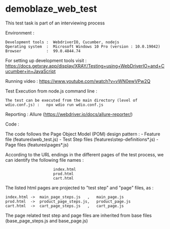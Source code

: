 # demoblaze_web_test
This test task is part of an interviewing process

Environment :

    Development tools :  WebdriverIO, Cucumber, nodejs
    Operating system  :  Microsoft Windows 10 Pro (version : 10.0.19042)
    Browser           :  99.0.4844.74
 
For setting up development tools visit : https://docs.getxray.app/display/XRAY/Testing+using+WebDriverIO+and+Cucumber+in+JavaScript

Running video :  https://www.youtube.com/watch?v=vWN0ewVPw2Q
         
Test Execution from node.js command line : 

    The test can be executed from the main directory (level of wdio.conf.js) :   npx wdio run wdio.conf.js
    

Reporting     : Allure  (https://webdriver.io/docs/allure-reporter/)

Code :

  The code follows the Page Object Model (POM) design pattern :    - Feature file (features\web_test.js)
                                                                   - Test Step files (features\step-definitions\*.js)
                                                                   - Page files (features\pages\*.js)

  According to the URL endings in the different pages of the test process, we can identify the following file names :

                         index.html
                         prod.html
                         cart.html
                         
                          
                        
  The listed html pages are projected to "test step" and "page" files, as :

    index.html ->  main_page_steps.js   ,   main_page.js
    prod.html  ->  product_page_steps.js,   product_page.js
    cart.html  ->  cart_page_steps.js   ,   cart_page.js     
  
  
  The page related test step and page files are inherited from base files (base_page_steps.js and base_page.js)
